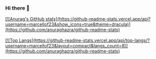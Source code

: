 ### Hi there 👋

<!--
**marcellof23/marcellof23** is a ✨ _special_ ✨ repository because its `README.md` (this file) appears on your GitHub profile.

Here are some ideas to get you started:

- 🔭 I’m currently working on ...
- 🌱 I’m currently learning ...
- 👯 I’m looking to collaborate on ...
- 🤔 I’m looking for help with ...
- 💬 Ask me about ...
- 📫 How to reach me: ...
- 😄 Pronouns: ...
- ⚡ Fun fact: ...
-->

<a href="https://github.com/marcellof23">
[![Anurag's GitHub stats](https://github-readme-stats.vercel.app/api?username=marcellof23&show_icons=true&theme=dracula)](https://github.com/anuraghazra/github-readme-stats) <br /> <br /> 
[![Top Langs](https://github-readme-stats.vercel.app/api/top-langs/?username=marcellof23&layout=compact&langs_count=8)](https://github.com/anuraghazra/github-readme-stats)

</a>
